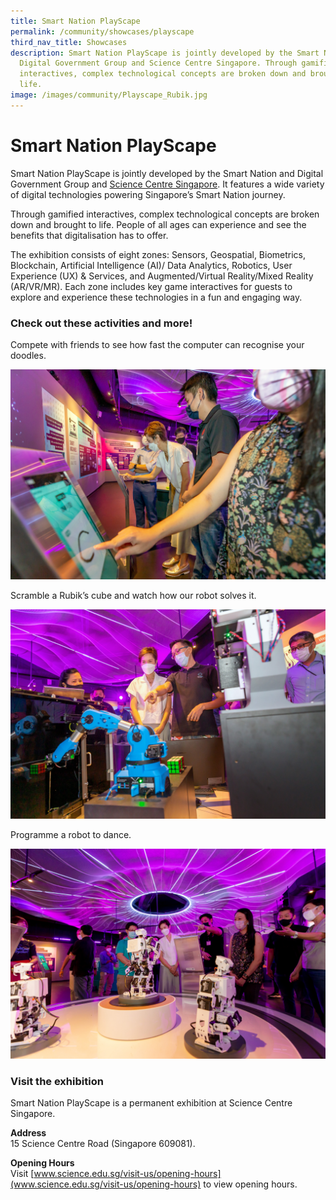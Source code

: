 ```yaml
---
title: Smart Nation PlayScape
permalink: /community/showcases/playscape
third_nav_title: Showcases
description: Smart Nation PlayScape is jointly developed by the Smart Nation and
  Digital Government Group and Science Centre Singapore. Through gamified
  interactives, complex technological concepts are broken down and brought to
  life.
image: /images/community/Playscape_Rubik.jpg
---
```

# Smart Nation PlayScape

Smart Nation PlayScape is jointly developed by the Smart Nation and Digital Government Group and [Science Centre Singapore](https://www.science.edu.sg/). It features a wide variety of digital technologies powering Singapore’s Smart Nation journey. 

Through gamified interactives, complex technological concepts are broken down and brought to life. People of all ages can experience and see the benefits that digitalisation has to offer.  
 
The exhibition consists of eight zones: Sensors, Geospatial, Biometrics, Blockchain, Artificial Intelligence (AI)/ Data Analytics, Robotics, User Experience (UX) & Services, and Augmented/Virtual Reality/Mixed Reality (AR/VR/MR). Each zone includes key game interactives for guests to explore and experience these technologies in a fun and engaging way. 

### Check out these activities and more! 

Compete with friends to see how fast the computer can recognise your doodles.

![Smart Nation PlayScape - Doodles](/images/community/Playscape_Drawing.jpg)

Scramble a Rubik’s cube and watch how our robot solves it.

![Smart Nation PlayScape - Rubik's Cube](/images/community/Playscape_Rubik.jpg)

Programme a robot to dance. 

![Smart Nation PlayScape - Robot](/images/community/Playscape_Robot.jpg)


### Visit the exhibition 

 Smart Nation PlayScape is a permanent exhibition at Science Centre Singapore. 

**Address** <br>
15 Science Centre Road (Singapore 609081). 

**Opening Hours**<br>
Visit [www.science.edu.sg/visit-us/opening-hours](www.science.edu.sg/visit-us/opening-hours) to view opening hours.